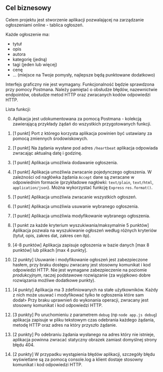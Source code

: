 ## Cel biznesowy

Celem projektu jest stworzenie aplikacji pozwalającej na zarządzanie ogłoszeniami online - tablica ogłoszeń.

Każde ogłoszenie ma:
- tytuł
- opis
- autora
- kategorię (jedną)
- tagi (jeden lub więcej)
- cenę
- ... (miejsce na Twoje pomysły, najlepsze będą punktowane dodatkowo)

Interfejs graficzny nie jest wymagany. Funkcjonalność będzie sprawdzona przy pomocy Postmana. Należy pamiętać o obsłudze błędów, nazewnictwie endpointów, obsłudze metod HTTP oraz zwracanych kodów odpowiedzi HTTP.

Lista funkcji:

0. Aplikacja jest udokumentowana za pomocą Postmana - kolekcją zawierającą przykłady żądań do wszystkich przygotowanych funkcji.

1. [1 punkt] Port z którego korzysta aplikacja powinien być ustawiany za pomocą zmiennych środowiskowych.

2. [1 punkt] Na żądania wysłane pod adres `/heartbeat` aplikacja odpowiada zwracając aktualną datę i godzinę.

3. [1 punkt] Aplikacja umożliwia dodawanie ogłoszenia.

4. [1 punkt] Aplikacja umożliwia zwracanie pojedynczego ogłoszenia. W zależności od nagłówka żądania `Accept` dane są zwracane w odpowiednim formacie (przykładowe nagłówki: `text/plain`, `text/html`, `application/json`). Można wykorzystać funkcję `Express` `res.format()`.

5. [1 punkt] Aplikacja umożliwia zwracanie wszystkich ogłoszeń.

6. [1 punkt] Aplikacja umożliwia usuwanie wybranego ogłoszenia.

7. [1 punkt] Aplikacja umożliwia modyfikowanie wybranego ogłoszenia.

8. [1 punkt za każde kryterium wyszukiwania/maksymalnie 5 punktów] Aplikacja pozwala na wyszukiwanie ogłoszeń według różnych kryteriów (tytuł, opis, zakres dat, zakres cen itp).

9. [4-8 punktów] Aplikacja zapisuje ogłoszenia w bazie danych [max 8 punktów] lub plikach [max 4 punkty].

10. [2 punkty] Usuwanie i modyfikowanie ogłoszeń jest zabezpieczone hasłem, przy braku dostępu zwracany jest stosowny komunikat i kod odpowiedzi HTTP. Nie jest wymagane zabezpieczenie na poziomie *produkcyjnym*, raczej podstawowe rozwiązanie (za wyjątkowo dobre rozwiązania możliwe dodatkowe punkty).

11. [4 punkty] Aplikacja ma 3 zdefiniowanych na stałe użytkowników. Każdy z nich może usuwać i modyfikować tylko te ogłoszenia które sam dodał> Przy braku uprawnień do wykonania operacji, zwracany jest stosowny komunikat i kod odpowiedzi HTTP.

12. [3 punkty] Po uruchomieniu z parametrem `debug` (np `node app.js debug`) aplikacja zapisuje w pliku tekstowym czas odebrania każdego żądania, metodę HTTP oraz adres na który przyszło żądanie.

13. [2 punkty] Po odebraniu żądania wysłanego na adres który nie istnieje, aplikacja powinna zwracać statyczny obrazek zamiast domyślnej strony błędu 404.

14. [2 punkty] W przypadku wystąpienia błędów aplikacji, szczegóły błędu wyświetlane są za pomocą console.log a klient dostaje stosowny komunikat i kod odpowiedzi HTTP.
